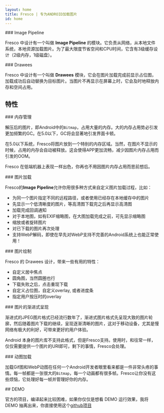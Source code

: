 ```yaml
---
layout: home
title: Fresco | 专为ANDROID加载图片
id: home
---
```


<div class="gridBlock">
<div class="featureBlock twoByGridBlock" markdown="1">
### Image Pipeline

Fresco 中设计有一个叫做 **Image Pipeline** 的模块。它负责从网络，从本地文件系统，本地资源加载图片。为了最大限度节省空间和CPU时间，它含有3级缓存设计（2级内存，1级磁盘）。

</div>
<div class="featureBlock twoByGridBlock" markdown="1">
### Drawees

Fresco 中设计有一个叫做 **Drawees** 模块，它会在图片加载完成前显示占位图，加载成功后自动替换为目标图片。当图片不再显示在屏幕上时，它会及时地释放内存和空间占用。

</div>
</div>

## 特性

<div class="gridBlock">
<div class="featureBlock twoByGridBlock" markdown="1">
### 内存管理

解压后的图片，即Android中的`Bitmap`，占用大量的内存。大的内存占用势必引发更加频繁的GC。在5.0以下，GC将会显著地引发界面卡顿。

在5.0以下系统，Fresco将图片放到一个特别的内存区域。当然，在图片不显示的时候，占用的内存会自动被释放。这会使得APP更加流畅，减少因图片内存占用而引发的OOM。

Fresco 在低端机器上表现一样出色，你再也不用因图片内存占用而思前想后。

</div>
<div class="featureBlock twoByGridBlock" markdown="1">
### 图片加载

Fresco的**Image Pipeline**允许你用很多种方式来自定义图片加载过程，比如：

* 为同一个图片指定不同的远程路径，或者使用已经存在本地缓存中的图片
* 先显示一个低清晰度的图片，等高清图下载完之后再显示高清图
* 加载完成回调通知
* 对于本地图，如有EXIF缩略图，在大图加载完成之前，可先显示缩略图
* 缩放或者旋转图片
* 对已下载的图片再次处理
* 支持WebP解码，即使在早先对WebP支持不完善的Android系统上也能正常使用！ 

</div>
<div class="featureBlock twoByGridBlock" markdown="1">
### 图片绘制

Fresco 的 Drawees 设计，带来一些有用的特性：

* 自定义居中焦点
* 圆角图，当然圆圈也行
* 下载失败之后，点击重现下载
* 自定义占位图，自定义overlay, 或者进度条
* 指定用户按压时的overlay

</div>
<div class="featureBlock twoByGridBlock" markdown="1">
### 图片的渐进式呈现

渐进式的JPEG图片格式已经流行数年了，渐进式图片格式先呈现大致的图片轮廓，然后随着图片下载的继续，呈现逐渐清晰的图片，这对于移动设备，尤其是慢网络有极大的利好，可带来更好的用户体验。

Android 本身的图片库不支持此格式，但是Fresco支持。使用时，和往常一样，仅仅需要提供一个图片的URI即可，剩下的事情，Fresco会处理。

</div>
<div class="featureBlock twoByGridBlock" markdown="1">
### 动图加载

加载Gif图和WebP动图在任何一个Android开发者眼里看来都是一件非常头疼的事情。每一帧都是一张很大的`Bitmap`，每一个动画都有很多帧。Fresco让你没有这些烦恼，它处理好每一帧并管理好你的内存。
</div>
</div>

<div class="featureBlock twoByGridBlock" markdown="1">
## DEMO

官方的项目，编译起来比较困难，如果你仅仅是想看 DEMO 运行效果，我将 DEMO 抽离出来，你直接使用这个[github项目](https://github.com/liaohuqiu/fresco-demo-for-gradle)


